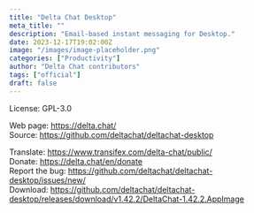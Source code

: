 ```yaml
---
title: "Delta Chat Desktop"
meta_title: ""
description: "Email-based instant messaging for Desktop."
date: 2023-12-17T19:02:00Z
image: "/images/image-placeholder.png"
categories: ["Productivity"]
author: "Delta Chat contributors"
tags: ["official"]
draft: false
---
```


License: GPL-3.0

Web page: https://delta.chat/  
Source: https://github.com/deltachat/deltachat-desktop

Translate: https://www.transifex.com/delta-chat/public/  
Donate: https://delta.chat/en/donate  
Report the bug: https://github.com/deltachat/deltachat-desktop/issues/new/  
Download: https://github.com/deltachat/deltachat-desktop/releases/download/v1.42.2/DeltaChat-1.42.2.AppImage
